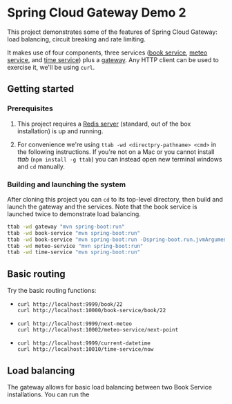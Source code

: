 # Spring Cloud Gateway Demo 2

This project demonstrates some of the features of Spring Cloud Gateway:
load balancing, circuit breaking and rate limiting.

It makes use of four components, three services
([book service](book-service/README.md), 
[meteo service](meteo-service/README.md), 
and 
[time service](time-service/README.md)) 
plus a 
[gateway](gateway/README.md). 
Any HTTP client can be used to exercise it, 
we'll be using `curl`.

## Getting started

### Prerequisites

1. This project requires a 
[Redis server](https://redis.io/)
(standard, out of the box installation)
is up and running.

2. For convenience we're using `ttab -wd <directpry-pathname> <cmd>` in the following instructions. 
If you're not on a Mac or you cannot install _ttab_ (`npm install -g ttab`) 
you can instead open new terminal windows and `cd` manually.

### Building and launching the system

After cloning this project you can `cd` to its top-level directory,
then build and launch the gateway and the services. Note that the book
service is launched twice to demonstrate load balancing.
```bash
ttab -wd gateway "mvn spring-boot:run"
ttab -wd book-service "mvn spring-boot:run"
ttab -wd book-service "mvn spring-boot:run -Dspring-boot.run.jvmArguments='-Dserver.port=10001'"
ttab -wd meteo-service "mvn spring-boot:run"
ttab -wd time-service "mvn spring-boot:run"
```

## Basic routing

Try the basic routing functions:

* `curl http://localhost:9999/book/22`   
  `curl http://localhost:10000/book-service/book/22` 
 
* `curl http://localhost:9999/next-meteo`  
  `curl http://localhost:10002/meteo-service/next-point`
  
* `curl http://localhost:9999/current-datetime`  
  `curl http://localhost:10010/time-service/now`

## Load balancing

The gateway allows for basic load balancing between two Book Service
installations. You can run the 
